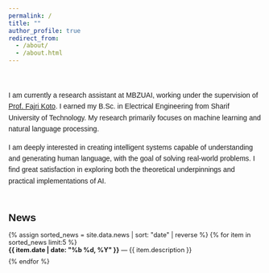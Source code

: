 ```yaml
---
permalink: /
title: ""
author_profile: true
redirect_from: 
  - /about/
  - /about.html
---
```


<!-- About Me Section -->
<section id="about" style="margin-top: 50px; font-family: Arial, sans-serif; line-height: 1.6;">
  <p>
    I am currently a research assistant at MBZUAI, working under the supervision of <a href="https://www.fajrikoto.com/home" target="_blank" rel="noopener">Prof. Fajri Koto</a>. I earned my B.Sc. in Electrical Engineering from Sharif University of Technology. My research primarily focuses on machine learning and natural language processing.
  </p>
  <p>
    I am deeply interested in creating intelligent systems capable of understanding and generating human language, with the goal of solving real-world problems. I find great satisfaction in exploring both the theoretical underpinnings and practical implementations of AI.
  </p>
</section>


<!-- Latest News Section -->
<section id="news" style="margin-top: 50px;">
  <h2 style="font-family: Arial, sans-serif; margin-bottom: 15px;">News</h2>
  <ul style="max-height: 300px; overflow-y: auto; padding-left: 0; list-style: none; font-size: 0.9em;">
    {% assign sorted_news = site.data.news | sort: "date" | reverse %}
    {% for item in sorted_news limit:5 %}
      <li style="margin-bottom: 8px;">
        <strong>{{ item.date | date: "%b %d, %Y" }}</strong> — {{ item.description }}
      </li>
    {% endfor %}
  </ul>
</section>

